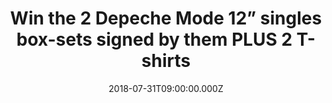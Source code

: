---
campaign-uuid: "c-e0e9d294-d022-4599-9422-68cbd4ffe8f6"
type: "Preview"
category: "Music"
date: "2018-07-31T09:00:00.000Z"
end-date: "2018-08-31T23:59:00.000Z"
disable-form: false
is_promoted: true
has_entry_page: true
title: "Win the 2 Depeche Mode 12” singles box-sets signed by them PLUS 2 T-shirts"
competition-description: "NME AAA has an exclusive prize to offer: 2 Depeche Mode\
  \ 12” singles box-sets signed by them PLUS 2 Depeche Mode T-shirts.\r\n<br /><br\
  \ />\r\nRemastered from original audio tapes and cut at Abbey Road, vinyl singles\
  \ packaged in deluxe numbered box sets to be released by Sony Music Entertainment\r\
  \n<br /><br />\r\nThese first two box sets will be released by Sony Music Entertainment\
  \ on August 31, 2018."
hero-header: "Win the 2 Depeche Mode 12” singles box-sets signed by them PLUS 2 T-shirts"
terms-confirmation: "N/A"
banner-img: "https://assets.expresslyapp.com/asset-e36525bd-8bf6-44d4-9d63-64c2048e6264.jpg"
logo-left-href: "http://www.aaa.nme.com"
logo-left-image: "https://assets.expresslyapp.com/asset-192f9f57-7ae8-4b34-bccf-f05e4f4cf2ea.png"
logo-left-title: "NME AAA"
bg-image-hero: "https://assets.expresslyapp.com/asset-bbe3180b-8590-43e5-a5c5-6136cbc25b85.jpg"
bg-image-first: "https://assets.expresslyapp.com/asset-9c6780b7-a0b3-418d-9417-969465971b8e.jpg"
bg-image-second: "https://assets.expresslyapp.com/asset-e2505b54-d460-4131-95dc-a8a546043274.jpg"
bg-image-third: "https://assets.expresslyapp.com/asset-9fa6169d-24bd-4ced-8e2b-866f62000770.png"
section1-content: "<p>“Our 12\" singles have always been incredibly important to the\
  \ band” agreed the members of Depeche Mode. “It's great to be able to re-share these\
  \ songs with old and new fans in the way they were originally intended to be experienced.\
  \ We hope you enjoy them as much as we do.”</p>\r\n\r\n<p>These first two box sets\
  \ will be released by Sony Music Entertainment on August 31, 2018.</p>\r\n\r\n<p><i>(credits\
  \ Anton Corbijn)</i></p>"
section2-content: "Speak & Spell | The 12” Singles contains a facsimile reproduction\
  \ of the rare Flexi Disc “Sometimes I Wish I Was Dead” b/w “King of the Flies” (the\
  \ Fad Gadget track as on the original release); Dreaming Of Me 12”: “Dreaming of\
  \ Me” b/w “Ice Machine”; New Life 12”: “New Life (Remix)” b/w “Shout! (Rio Mix)”\
  ; Just Can’t Get Enough 12”: “Just Can’t Get Enough (Schizo Mix)” b/w “Any Second\
  \ Now (Altered)”; original single poster reproduction; download card."
section3-content: "<p>A Broken Frame | The 12” Singles contains See You 12”: “See\
  \ You (Extended Version)” b/w “Now This Is Fun (Extended Version)”; The Meaning\
  \ of Love 12”: “The Meaning of Love (Fairly Odd Mix)” b/w “Oberkorn (It’s a Small\
  \ Town) (Development Mix)”; Leave In Silence 12”: “Leave In Silence (Longer)” b/w\
  \ “Further Excerpts From: My Secret Garden” and “Leave In Silence (Quieter)”; original\
  \ single poster reproduction; download card.</p>\r\n\r\n<p>Read NME review <a href=\"\
  https://www.nme.com/news/music/depeche-mode-singles-box-sets-2339656\" target=\"\
  _blank\">here</a>.</p>"
entry-title: "Win the 2 Depeche Mode 12” singles box-sets signed by them PLUS 2 T-shirts"
entry-content: "For a chance to win, submit the form below. Competition ends at 23:59\
  \ on 31st August 2018."
has-winner: false
prize-description: "1 prize including 2 Depeche Mode 12” singles box-sets signed by\
  \ them PLUS 2 T-shirts"
---